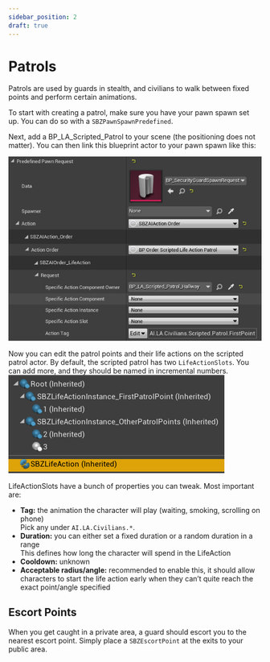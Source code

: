 ```yaml
---
sidebar_position: 2
draft: true
---
```


# Patrols
Patrols are used by guards in stealth, and civilians to walk between fixed points and perform certain animations.

To start with creating a patrol, make sure you have your pawn spawn set up.
You can do so with a `SBZPawnSpawnPredefined`.

Next, add a BP_LA_Scripted_Patrol to your scene (the positioning does not matter).
You can then link this blueprint actor to your pawn spawn like this:

![pawn-spawn.png](assets/pawn-spawn.png)

Now you can edit the patrol points and their life actions on the scripted patrol actor.
By default, the scripted patrol has two `LifeActionSlots`.
You can add more, and they should be named in incremental numbers.
![patrolpoints.png](assets/patrolpoints.png)

LifeActionSlots have a bunch of properties you can tweak. Most important are:
- **Tag:** the animation the character will play (waiting, smoking, scrolling on phone)<br/>
  Pick any under `AI.LA.Civilians.*`.
- **Duration:** you can either set a fixed duration or a random duration in a range<br/>
  This defines how long the character will spend in the LifeAction
- **Cooldown:** unknown
- **Acceptable radius/angle:** recommended to enable this,
  it should allow characters to start the life action early when they can’t quite reach the exact point/angle specified

## Escort Points
When you get caught in a private area, a guard should escort you to the nearest escort point.
Simply place a `SBZEscortPoint` at the exits to your public area.
